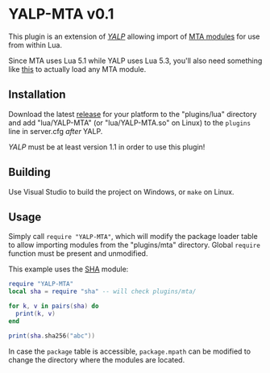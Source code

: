 YALP-MTA v0.1
==========

This plugin is an extension of [_YALP_](//github.com/IllidanS4/YALP/) allowing import of [MTA modules](https://wiki.multitheftauto.com/wiki/Modules) for use from within Lua.

Since MTA uses Lua 5.1 while YALP uses Lua 5.3, you'll also need something like [this](//github.com/IllidanS4/luawrapper/) to actually load any MTA module.

## Installation
Download the latest [release](//github.com/IllidanS4/YALP-MTA/releases/latest) for your platform to the "plugins/lua" directory and add "lua/YALP-MTA" (or "lua/YALP-MTA.so" on Linux) to the `plugins` line in server.cfg *after* YALP.

_YALP_ must be at least version 1.1 in order to use this plugin!

## Building
Use Visual Studio to build the project on Windows, or `make` on Linux.

## Usage

Simply call `require "YALP-MTA"`, which will modify the package loader table to allow importing modules from the "plugins/mta" directory. Global `require` function must be present and unmodified.

This example uses the [SHA](//github.com/mabako/mta-sha/) module:
```lua
require "YALP-MTA"
local sha = require "sha" -- will check plugins/mta/

for k, v in pairs(sha) do
  print(k, v)
end

print(sha.sha256("abc"))
```

In case the `package` table is accessible, `package.mpath` can be modified to change the directory where the modules are located.